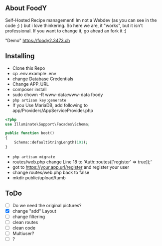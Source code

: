 ## About FoodY

Self-Hosted Recipe management!
Im not a Webdev (as you can see in the code ;) ) but i love thinkering. So here we are, it "works", but it isn't professional.
If you want to change it, go ahead an fork it :)

"Demo" https://foody2.3473.ch

## Installing

- Clone this Repo
- cp .env.example .env
- change Database Credentials
- Change APP_URL
- composer install
- sudo chown -R www-data:www-data foody
- `php artisan key:generate`
- If you Use MariaDB, add following to app/Providers/AppServiceProvider.php
```php
<?php
use Illuminate\Support\Facades\Schema;

public function boot()
{
    Schema::defaultStringLength(191);
}
```
- `php artisan migrate`
- routes/web.php change Line 18 to 'Auth::routes(['register' => true]);'
- got to https://your.app.url/register and register your user
- change routes/web.php back to false
- mkdir public/upload/tumb


## ToDo
- [ ] Do we need the original pictures?
- [x] change "add" Layout
- [ ] change filtering
- [ ] clean routes
- [ ] clean code
- [ ] Multiuser?
- [ ] ?
